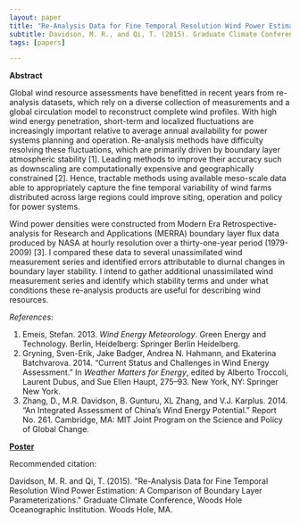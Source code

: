 ```yaml
---
layout: paper
title: "Re-Analysis Data for Fine Temporal Resolution Wind Power Estimation: A Comparison of Boundary Layer Parameterizations"
subtitle: Davidson, M. R., and Qi, T. (2015). Graduate Climate Conference, Woods Hole Oceanographic Institution. Woods Hole, MA.
tags: [papers]

---
```


**Abstract**

Global wind resource assessments have benefitted in recent years from re-analysis datasets, which rely on a diverse collection of measurements and a global circulation model to reconstruct complete wind profiles. With high wind energy penetration, short-term and localized fluctuations are increasingly important relative to average annual availability for power systems planning and operation. Re-analysis methods have difficulty resolving these fluctuations, which are primarily driven by boundary layer atmospheric stability [1]. Leading methods to improve their accuracy such as downscaling are computationally expensive and geographically constrained [2]. Hence, tractable methods using available meso-scale data able to appropriately capture the fine temporal variability of wind farms distributed across large regions could improve siting, operation and policy for power systems.

Wind power densities were constructed from Modern Era Retrospective-analysis for Research and Applications (MERRA) boundary layer flux data produced by NASA at hourly resolution over a thirty-one-year period (1979-2009) [3]. I compared these data to several unassimilated wind measurement series and identified errors attributable to diurnal changes in boundary layer stability. I intend to gather additional unassimilated wind measurement series and identify which stability terms and under what conditions these re-analysis products are useful for describing wind resources.

_References_:
1. Emeis, Stefan. 2013. _Wind Energy Meteorology_. Green Energy and Technology. Berlin, Heidelberg: Springer Berlin Heidelberg.
2. Gryning, Sven-Erik, Jake Badger, Andrea N. Hahmann, and Ekaterina Batchvarova. 2014. “Current Status and Challenges in Wind Energy Assessment.” In _Weather Matters for Energy_, edited by Alberto Troccoli, Laurent Dubus, and Sue Ellen Haupt, 275–93. New York, NY: Springer New York.
3. Zhang, D., M.R. Davidson, B. Gunturu, XL Zhang, and V.J. Karplus. 2014. “An Integrated Assessment of China’s Wind Energy Potential.” Report No. 261. Cambridge, MA: MIT Joint Program on the Science and Policy of Global Change.


[**Poster**](/papers/Davidson_Qi_GCC_Re-Analysis-Data_2015.pdf)

Recommended citation:

Davidson, M. R. and Qi, T. (2015). "Re-Analysis Data for Fine Temporal Resolution Wind Power Estimation: A Comparison of Boundary Layer Parameterizations." Graduate Climate Conference, Woods Hole Oceanographic Institution. Woods Hole, MA.
